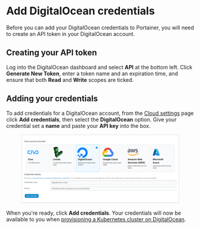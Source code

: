# Add DigitalOcean credentials

Before you can add your DigitalOcean credentials to Portainer, you will need to create an API token in your DigitalOcean account.

## Creating your API token

Log into the DigitalOcean dashboard and select **API** at the bottom left. Click **Generate New Token**, enter a token name and an expiration time, and ensure that both **Read** and **Write** scopes are ticked.

## Adding your credentials

To add credentials for a DigitalOcean account, from the [Cloud settings](./) page click **Add credentials**, then select the **DigitalOcean** option. Give your credential set a **name** and paste your **API key** into the box.

<figure><img src="../../../.gitbook/assets/2.15-settings-cloud-digitalocean-add.png" alt=""><figcaption></figcaption></figure>

When you're ready, click **Add credentials**. Your credentials will now be available to you when [provisioning a Kubernetes cluster on DigitalOcean](../../../start/install/agent/kaas/digitalocean.md).

